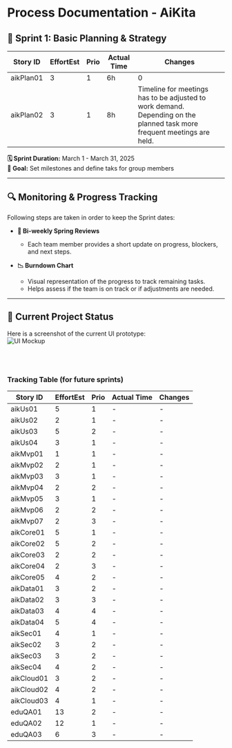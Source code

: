 # Process Documentation - AiKita

## 🏃 Sprint 1: Basic Planning & Strategy
| Story ID  | EffortEst | Prio | Actual Time | Changes |
|-----------|-----------|------|-------------|---------|
| aikPlan01 | 3         | 1    | 6h          | 0       |
| aikPlan02 | 3         | 1    | 8h          | Timeline for meetings has to be adjusted to work demand. Depending on the planned task more frequent meetings are held. |

**🗓 Sprint Duration:** March 1 - March 31, 2025  
**🎯 Goal:** Set milestones and define taks for group members  

---

## 🔍 Monitoring & Progress Tracking  
Following steps are taken in order to keep the Sprint dates:  
- **📅 Bi-weekly Spring Reviews**  
  - Each team member provides a short update on progress, blockers, and next steps. 

- **📉 Burndown Chart**  
  - Visual representation of the progress to track remaining tasks.  
  - Helps assess if the team is on track or if adjustments are needed. 

---

## 📌 Current Project Status  
Here is a screenshot of the current UI prototype:  
![UI Mockup](https://github.com/riosarah/AiKita.Planning/blob/main/screenshots/ui_mockup.png)  
 

</br></br>
### Tracking Table (for future sprints)
| Story ID  | EffortEst | Prio | Actual Time | Changes |
|-----------|-----------|------|-------------|---------|
| aikUs01   | 5         | 1    | -           | -       |
| aikUs02   | 2         | 1    | -           | -       |
| aikUs03   | 5         | 2    | -           | -       |
| aikUs04   | 3         | 1    | -           | -       |
| aikMvp01  | 1         | 1    | -           | -       |
| aikMvp02  | 2         | 1    | -           | -       |
| aikMvp03  | 3         | 1    | -           | -       |
| aikMvp04  | 2         | 2    | -           | -       |
| aikMvp05  | 3         | 1    | -           | -       |
| aikMvp06  | 2         | 2    | -           | -       |
| aikMvp07  | 2         | 3    | -           | -       |
| aikCore01 | 5         | 1    | -           | -       |
| aikCore02 | 5         | 2    | -           | -       |
| aikCore03 | 2         | 2    | -           | -       |
| aikCore04 | 2         | 3    | -           | -       |
| aikCore05 | 4         | 2    | -           | -       |
| aikData01 | 3         | 2    | -           | -       |
| aikData02 | 3         | 3    | -           | -       |
| aikData03 | 4         | 4    | -           | -       |
| aikData04 | 5         | 4    | -           | -       |
| aikSec01  | 4         | 1    | -           | -       |
| aikSec02  | 3         | 2    | -           | -       |
| aikSec03  | 3         | 2    | -           | -       |
| aikSec04  | 4         | 2    | -           | -       |
| aikCloud01| 3         | 2    | -           | -       |
| aikCloud02| 4         | 2    | -           | -       |
| aikCloud03| 4         | 1    | -           | -       |
| eduQA01   | 13        | 2    | -           | -       |
| eduQA02   | 12        | 1    | -           | -       |
| eduQA03   | 6         | 3    | -           | -       |
